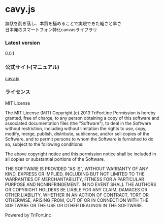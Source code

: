 cavy.js
====
無駄を削ぎ落し、本質を極めることで実現できた軽さと早さ  
日本発のスマートフォン特化canvasライブラリ

### Latest version
0.0.1

### 公式サイト(マニュアル)
[cavy.js](http://trifort.jp/library/cavy/)

### ライセンス
MIT License

The MIT License (MIT)
Copyright (c) 2013 TriFort.inc
Permission is hereby granted, free of charge, to any person obtaining a copy
of this software and associated documentation files (the "Software"), to deal
in the Software without restriction, including without limitation the rights
to use, copy, modify, merge, publish, distribute, sublicense, and/or sell
copies of the Software, and to permit persons to whom the Software is
furnished to do so, subject to the following conditions:

The above copyright notice and this permission notice shall be included in
all copies or substantial portions of the Software.

THE SOFTWARE IS PROVIDED "AS IS", WITHOUT WARRANTY OF ANY KIND, EXPRESS OR
IMPLIED, INCLUDING BUT NOT LIMITED TO THE WARRANTIES OF MERCHANTABILITY,
FITNESS FOR A PARTICULAR PURPOSE AND NONINFRINGEMENT. IN NO EVENT SHALL THE
AUTHORS OR COPYRIGHT HOLDERS BE LIABLE FOR ANY CLAIM, DAMAGES OR OTHER
LIABILITY, WHETHER IN AN ACTION OF CONTRACT, TORT OR OTHERWISE, ARISING FROM,
OUT OF OR IN CONNECTION WITH THE SOFTWARE OR THE USE OR OTHER DEALINGS IN THE SOFTWARE.


Powered by TriFort.inc

